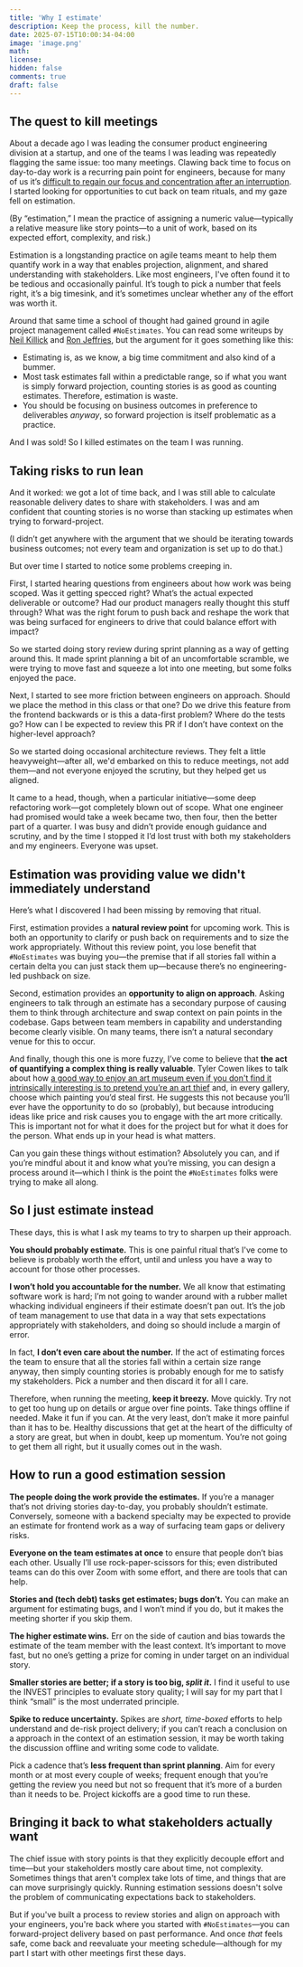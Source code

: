 ```yaml
---
title: 'Why I estimate'
description: Keep the process, kill the number.
date: 2025-07-15T10:00:34-04:00
image: 'image.png'
math:
license:
hidden: false
comments: true
draft: false
---
```


## The quest to kill meetings

About a decade ago I was leading the consumer product engineering division at a startup, and one of the teams I was leading was repeatedly flagging the same issue: too many meetings. Clawing back time to focus on day-to-day work is a recurring pain point for engineers, because for many of us it’s [difficult to regain our focus and concentration after an interruption](https://www.paulgraham.com/makersschedule.html). I started looking for opportunities to cut back on team rituals, and my gaze fell on estimation.

(By “estimation,” I mean the practice of assigning a numeric value—typically a relative measure like story points—to a unit of work, based on its expected effort, complexity, and risk.)

Estimation is a longstanding practice on agile teams meant to help them quantify work in a way that enables projection, alignment, and shared understanding with stakeholders. Like most engineers, I've often found it to be tedious and occasionally painful. It’s tough to pick a number that feels right, it’s a big timesink, and it’s sometimes unclear whether any of the effort was worth it.

Around that same time a school of thought had gained ground in agile project management called `#NoEstimates`. You can read some writeups by [Neil Killick](https://www.neilkillick.com/blog/noestimates-part-1-doing-scrum-without-estimates) and [Ron Jeffries](https://ronjeffries.com/xprog/articles/the-noestimates-movement/), but the argument for it goes something like this:

- Estimating is, as we know, a big time commitment and also kind of a bummer.
- Most task estimates fall within a predictable range, so if what you want is simply forward projection, counting stories is as good as counting estimates. Therefore, estimation is waste.
- You should be focusing on business outcomes in preference to deliverables _anyway_, so forward projection is itself problematic as a practice.

And I was sold! So I killed estimates on the team I was running.

## Taking risks to run lean

And it worked: we got a lot of time back, and I was still able to calculate reasonable delivery dates to share with stakeholders. I was and am confident that counting stories is no worse than stacking up estimates when trying to forward-project.

(I didn’t get anywhere with the argument that we should be iterating towards business outcomes; not every team and organization is set up to do that.)

But over time I started to notice some problems creeping in.

First, I started hearing questions from engineers about how work was being scoped. Was it getting specced right? What’s the actual expected deliverable or outcome? Had our product managers really thought this stuff through? What was the right forum to push back and reshape the work that was being surfaced for engineers to drive that could balance effort with impact?

So we started doing story review during sprint planning as a way of getting around this. It made sprint planning a bit of an uncomfortable scramble, we were trying to move fast and squeeze a lot into one meeting, but some folks enjoyed the pace.

Next, I started to see more friction between engineers on approach. Should we place the method in this class or that one? Do we drive this feature from the frontend backwards or is this a data-first problem? Where do the tests go? How can I be expected to review this PR if I don’t have context on the higher-level approach?

So we started doing occasional architecture reviews. They felt a little heavyweight—after all, we'd embarked on this to reduce meetings, not add them—and not everyone enjoyed the scrutiny, but they helped get us aligned.

It came to a head, though, when a particular initiative—some deep refactoring work—got completely blown out of scope. What one engineer had promised would take a week became two, then four, then the better part of a quarter. I was busy and didn’t provide enough guidance and scrutiny, and by the time I stopped it I’d lost trust with both my stakeholders and my engineers. Everyone was upset.

## Estimation was providing value we didn't immediately understand

Here’s what I discovered I had been missing by removing that ritual.

First, estimation provides a **natural review point** for upcoming work. This is both an opportunity to clarify or push back on requirements and to size the work appropriately. Without this review point, you lose benefit that `#NoEstimates` was buying you—the premise that if all stories fall within a certain delta you can just stack them up—because there’s no engineering-led pushback on size.

Second, estimation provides an **opportunity to align on approach**. Asking engineers to talk through an estimate has a secondary purpose of causing them to think through architecture and swap context on pain points in the codebase. Gaps between team members in capability and understanding become clearly visible. On many teams, there isn’t a natural secondary venue for this to occur.

And finally, though this one is more fuzzy, I’ve come to believe that **the act of quantifying a complex thing is really valuable**. Tyler Cowen likes to talk about how [a good way to enjoy an art museum even if you don't find it intrinsically interesting is to pretend you’re an art thief](http://www.artblog.net/post/2007/09/cowen/) and, in every gallery, choose which painting you’d steal first. He suggests this not because you’ll ever have the opportunity to do so (probably), but because introducing ideas like price and risk causes you to engage with the art more critically. This is important not for what it does for the project but for what it does for the person. What ends up in your head is what matters.

Can you gain these things without estimation? Absolutely you can, and if you’re mindful about it and know what you’re missing, you can design a process around it—which I think is the point the `#NoEstimates` folks were trying to make all along.

## So I just estimate instead

These days, this is what I ask my teams to try to sharpen up their approach.

**You should probably estimate.** This is one painful ritual that’s I've come to believe is probably worth the effort, until and unless you have a way to account for those other processes.

**I won’t hold you accountable for the number.** We all know that estimating software work is hard; I’m not going to wander around with a rubber mallet whacking individual engineers if their estimate doesn’t pan out. It’s the job of team management to use that data in a way that sets expectations appropriately with stakeholders, and doing so should include a margin of error.

In fact, **I don’t even care about the number.** If the act of estimating forces the team to ensure that all the stories fall within a certain size range anyway, then simply counting stories is probably enough for me to satisfy my stakeholders. Pick a number and then discard it for all I care.

Therefore, when running the meeting, **keep it breezy.** Move quickly. Try not to get too hung up on details or argue over fine points. Take things offline if needed. Make it fun if you can. At the very least, don’t make it more painful than it has to be. Healthy discussions that get at the heart of the difficulty of a story are great, but when in doubt, keep up momentum. You’re not going to get them all right, but it usually comes out in the wash.

## How to run a good estimation session

**The people doing the work provide the estimates.** If you’re a manager that’s not driving stories day-to-day, you probably shouldn’t estimate. Conversely, someone with a backend specialty may be expected to provide an estimate for frontend work as a way of surfacing team gaps or delivery risks.

**Everyone on the team estimates at once** to ensure that people don’t bias each other. Usually I’ll use rock-paper-scissors for this; even distributed teams can do this over Zoom with some effort, and there are tools that can help.

**Stories and (tech debt) tasks get estimates; bugs don’t.** You can make an argument for estimating bugs, and I won’t mind if you do, but it makes the meeting shorter if you skip them.

**The higher estimate wins.** Err on the side of caution and bias towards the estimate of the team member with the least context. It’s important to move fast, but no one’s getting a prize for coming in under target on an individual story.

**Smaller stories are better; if a story is too big, _split it_.** I find it useful to use the INVEST principles to evaluate story quality; I will say for my part that I think “small” is the most underrated principle.

**Spike to reduce uncertainty.** Spikes are _short, time-boxed_ efforts to help understand and de-risk project delivery; if you can’t reach a conclusion on a approach in the context of an estimation session, it may be worth taking the discussion offline and writing some code to validate.

Pick a cadence that’s **less frequent than sprint planning**. Aim for every month or at most every couple of weeks; frequent enough that you’re getting the review you need but not so frequent that it’s more of a burden than it needs to be. Project kickoffs are a good time to run these.

## Bringing it back to what stakeholders actually want

The chief issue with story points is that they explicitly decouple effort and time—but your stakeholders mostly care about time, not complexity. Sometimes things that aren't complex take lots of time, and things that are can move surprisingly quickly. Running estimation sessions doesn't solve the problem of communicating expectations back to stakeholders.

But if you've built a process to review stories and align on approach with your engineers, you're back where you started with `#NoEstimates`—you can forward-project delivery based on past performance. And once _that_ feels safe, come back and reevaluate your meeting schedule—although for my part I start with other meetings first these days.
